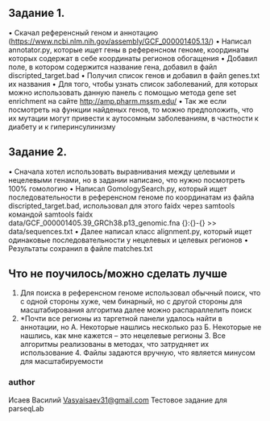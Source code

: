 ## Задание 1.
•	Скачал референсный геном и аннотацию (https://www.ncbi.nlm.nih.gov/assembly/GCF_000001405.13/)
•	Написал annotator.py, которые ищет гены в референсном геноме, координаты которых содержат в себе координаты регионов обогащения
•	Добавил поле, в котором содержится название гена, добавил в файл discripted_target.bad
•	Получил список генов и добавил в файл genes.txt их названия
•	Для того, чтобы узнать список заболеваний, для которых можно использовать данную панель с помощью метода gene set enrichment на сайте http://amp.pharm.mssm.edu/
•	Так же если посмотреть на функции найденых генов, то можно предположить, что их мутации могут привести к аутосомным заболеваниям, в частности к диабету и к гиперинсулинизму
## Задание 2.
•	Сначала хотел использовать выравнивания между целевыми и нецелевыми генами, но в задании написано, что нужно посмотреть 100% гомологию
•	Написал GomologySearch.py, который ищет последовательности в референсном геноме по координатам из файла discripted_target.bad, использовал для этого faidx через samtools командой 
samtools faidx data/GCF_000001405.39_GRCh38.p13_genomic.fna {}:{}-{} >> data/sequences.txt
•	Далее написал класс alignment.py, который ищет одинаковые последовательности у нецелевых и целевых регионов
•	Результаты сохранил в файле matches.txt 
## Что не поучилось/можно сделать лучше
1.	Для поиска в референсном геноме использовал обычный поиск, что с одной стороны хуже, чем бинарный, но с другой стороны для масштабирования алгоритма далее можно распараллелить поиск
2.	*Почти все регионы из таргетной панели удалось найти в аннотации, но
А. Некоторые нашлись несколько раз
Б. Некоторые не нашлись, как мне кажется – это нецелевые регионы
	3.   Все алгоритмы реализованы в методах, что затрудняет их использование
	4.  Файлы задаются вручную, что является минусом для масштабируемости 

### author
Исаев Василий
Vasyaisaev31@gmail.com
Тестовое задание для parseqLab

